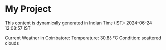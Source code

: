 # My Project

This content is dynamically generated in Indian Time (IST): 2024-06-24 12:08:57 IST


Current Weather in Coimbatore:
Temperature: 30.88 °C
Condition: scattered clouds
